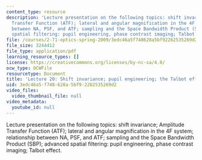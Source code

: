 ```yaml
---
content_type: resource
description: 'Lecture presentation on the following topics: shift invariance; Amplitude
  Transfer Function (ATF); lateral and angular magnification in the 4F system; relationship
  between NA, PSF, and ATF; sampling and the Space Bandwidth Product (SBP); advanced
  spatial filtering: pupil engineering, phase contrast imaging; Talbot effect.'
file: /courses/2-71-optics-spring-2009/3edc46a5f748628a5bf92262535269d2_MIT2_71S09_lec20.pdf
file_size: 3244412
file_type: application/pdf
learning_resource_types: []
license: https://creativecommons.org/licenses/by-nc-sa/4.0/
ocw_type: OCWFile
resourcetype: Document
title: 'Lecture 20: Shift invariance; pupil engineering; the Talbot effect'
uid: 3edc46a5-f748-628a-5bf9-2262535269d2
video_files:
  video_thumbnail_file: null
video_metadata:
  youtube_id: null
---
```

Lecture presentation on the following topics: shift invariance; Amplitude Transfer Function (ATF); lateral and angular magnification in the 4F system; relationship between NA, PSF, and ATF; sampling and the Space Bandwidth Product (SBP); advanced spatial filtering: pupil engineering, phase contrast imaging; Talbot effect.